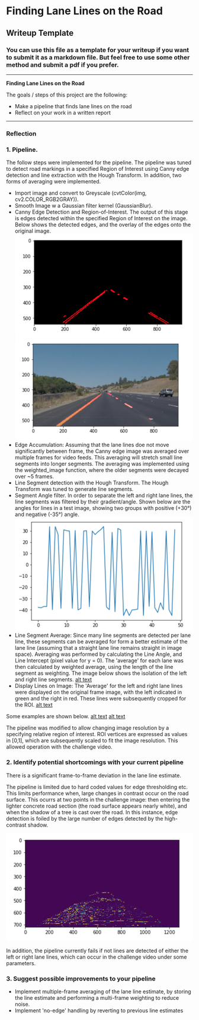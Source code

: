 # **Finding Lane Lines on the Road** 

## Writeup Template

### You can use this file as a template for your writeup if you want to submit it as a markdown file. But feel free to use some other method and submit a pdf if you prefer.

---

**Finding Lane Lines on the Road**

The goals / steps of this project are the following:
* Make a pipeline that finds lane lines on the road
* Reflect on your work in a written report


[//]: # (Image References)

[image1]: ./writeup_images/AverageLineInterpolation.png "Line Interpolation"
[image2]:  ./writeup_images/LeftRightLineClassificaiton.png "Left vs Right Lane"
[image3]:  ./writeup_images/LineSegmentAngleEstimation.png "Line Segment Angles"
[image4]:  ./writeup_images/LineSegments.png "Line Segments"
[image5]:  ./writeup_images/LineSegmentOverlay.png "Line Segment Overlay"
[image6]:  ./writeup_images/NoiseyEdgeMap.png "Edge Map in Shade"
[image7]:  ./writeup_images/Final_image1.png "Test Image 1"
[image8]:  ./writeup_images/Final_image2.png "Test Image 2"
---

### Reflection

### 1. Pipeline. 

The follow steps were implemented for the pipeline. The pipeline was tuned to detect road markings in a specified Region of Interest using Canny edge detection and line extraction with the Hough Transform. In addition, two forms of averaging were implemented.
 - Import image and convert to Greyscale (cvtColor(img, cv2.COLOR_RGB2GRAY)).
 - Smooth Image w a Gaussian filter kernel (GaussianBlur).
 - Canny Edge Detection and Region-of-Interest. The output of this stage is edges detected within the specified Region of Interest on the image. Below shows the detected edges, and the overlay of the edges onto the original image.
  ![alt text][image4]
  ![alt text][image5]
 - Edge Accumulation: Assuming that the lane lines doe not move significantly between frame, the Canny edge image was averaged over multiple frames for video feeds. This averaging will stretch small line segments into longer segments. The averaging was implemented using the weighted_image function, where the older segments were decayed over ~5 frames.
 - Line Segment detection with the Hough Transform. The Hough Transform was tuned to generate line segments. 
 - Segment Angle filter. In order to separate the left and right lane lines, the line segments was filtered by their gradient/angle. Shown below are the angles for lines in a test image, showing two groups with positive (+30°) and negative (-35°) angle.
 ![alt text][image3]
 - Line Segment Average: Since many line segments are detected per lane line, these segments can be averaged for form a better estimate of the lane line (assuming that a straight lane line remains straight in image space). Averaging was performed by calculating the Line Angle, and Line Intercept (pixel value for y = 0). The 'average' for each lane was then calculated by weighted average, using the length of the line segment as weighting. The image below shows the isolation of the left and right line segments.
 [alt text][image2]
 - Display Lines on Image: The 'Average' for the left and right lane lines were displayed on the original frame image, with the left indicated in green and the right in red. These lines were subsequently cropped for the ROI. 
  [alt text][image1]

Some examples are shown below.
[alt text][image7]
[alt text][image8]

The pipeline was modified to allow changing image resolution by a specifying relative region of interest. ROI vertices are expressed as values in [0,1], which are subsequently scaled to fit the image resolution. This allowed operation with the challenge video.

### 2. Identify potential shortcomings with your current pipeline
There is a significant frame-to-frame deviation in the lane line estimate.

The pipeline is limited due to hard coded values for edge thresholding etc. This limits performance when, large changes in contrast occur on the road surface. This ocurrs at two points in the challenge image: then entering the lighter concrete road section (the road surface appears nearly white), and when the shadow of a tree is cast over the road. In this instance, edge detection is foiled by the large number of edges detected by the high-contrast shadow.

![alt text][image6]

In addition, the pipeline currently fails if not lines are detected of either the left or right lane lines, which can occur in the challenge video under some parameters.

### 3. Suggest possible improvements to your pipeline
- Implement multiple-frame averaging of the lane line estimate, by storing the line estimate and performing a multi-frame weighting to reduce noise.
- Implement 'no-edge' handling by reverting to previous line estimates
